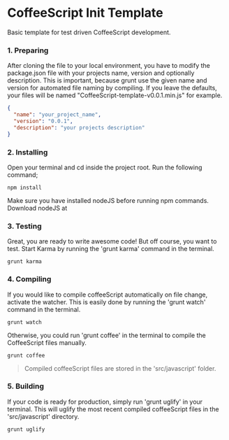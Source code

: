 # CoffeeScript Init Template
Basic template for test driven CoffeeScript development.

### 1. Preparing
After cloning the file to your local environment, you have to modify the package.json file with your projects name, version and optionally description. 
This is important, because grunt use the given name and version for automated file naming by compiling. If you leave the defaults, your files will be named "CoffeeScript-template-v0.0.1.min.js" for example.

```json
{
  "name": "your_project_name",
  "version": "0.0.1",
  "description": "your projects description"
}
```


### 2. Installing
Open your terminal and cd inside the project root. Run the following command;

```
npm install
```

Make sure you have installed nodeJS before running npm commands. Download nodeJS at

### 3. Testing
Great, you are ready to write awesome code! But off course, you want to test. Start Karma by running the 'grunt karma' command in the terminal.

```
grunt karma
```

### 4. Compiling
If you would like to compile coffeeScript automatically on file change, activate the watcher. This is easily done by running the 'grunt watch' command in the terminal.

```
grunt watch
```

Otherwise, you could run 'grunt coffee' in the terminal to compile the CoffeeScript files manually.

```
grunt coffee
```

> Compiled coffeeScript files are stored in the 'src/javascript' folder.

### 5. Building
If your code is ready for production, simply run 'grunt uglify' in your terminal. This will uglify the most recent compiled coffeeScript files in the 'src/javascript' directory.

```
grunt uglify
```